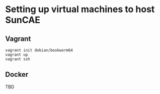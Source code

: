 # Setting up virtual machines to host SunCAE

## Vagrant

```terminal
vagrant init debian/bookworm64
vagrant up
vagrant ssh
```

## Docker

TBD
